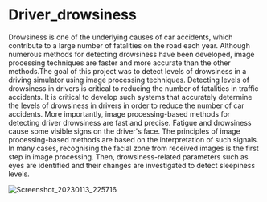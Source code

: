 # Driver_drowsiness
Drowsiness is one of the underlying causes of car accidents, which contribute to a large number of fatalities on the road each year. Although numerous methods for detecting drowsiness have been developed, image processing techniques are faster and more accurate than the other methods.The goal of this project was to detect levels of drowsiness in a driving simulator using image processing techniques. Detecting levels of drowsiness in drivers is critical to reducing the number of fatalities in traffic accidents. It is critical to develop such systems that accurately determine the levels of drowsiness in drivers in order to reduce the number of car accidents. More importantly, image processing-based methods for detecting driver drowsiness are fast and precise. Fatigue and drowsiness cause some visible signs on the driver's face. The principles of image processing-based methods are based on the interpretation of such signals. In many cases, recognising the facial zone from received images is the first step in image processing. Then, drowsiness-related parameters such as eyes are identified and their changes are investigated to detect sleepiness levels.

![Screenshot_20230113_225716](https://user-images.githubusercontent.com/121639970/212382086-51af1bfb-ed5f-4e8c-972f-689d795dcd9c.png)
